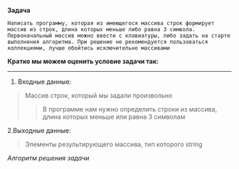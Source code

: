 **Задача**

    Написать программу, которая из имеющегося массива строк формирует массив из строк, длина которых меньше либо равна 3 символа. Первоначальный массив можно ввести с клавиатуры, либо задать на старте выполнения алгоритма. При решение не рекомендуется пользоваться коллекциями, лучше обойтись исключительно массивами


**Кратко мы можем оценить условие задачи так:** 
____

1. Входные данные:
>Массив строк, который мы задали произвольно
>>В программе нам нужно определить строки из массива, длина которых меньше или равна 3 символам

2.Выходные данные:
>Элементы результирующего массива, тип которого string

*Алгоритм решения задачи*
